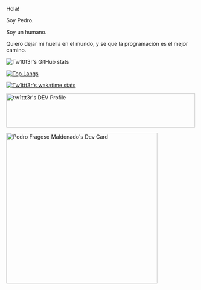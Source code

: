 Hola! 

Soy Pedro.

Soy un humano.

Quiero dejar mi huella en el mundo, y se que la programación es el mejor camino.

![Tw1ttt3r's GitHub stats](https://github-readme-stats.vercel.app/api?username=tw1ttt3r&show_icons=true&theme=dark)

[![Top Langs](https://github-readme-stats.vercel.app/api/top-langs/?username=tw1ttt3r&langs_count=10)](https://github.com/anuraghazra/github-readme-stats)

[![Tw1ttt3r's wakatime stats](https://github-readme-stats.vercel.app/api/wakatime?username=tw1ttt3r)](https://github.com/anuraghazra/github-readme-stats)

<img src="https://www.codewars.com/users/tw1ttt3r/badges/large" alt="tw1ttt3r's DEV Profile" height="90" width="500">

<a href="https://app.daily.dev/tw1ttt3r"><img src="https://api.daily.dev/devcards/3b66376dee894847ba2e44dbcb20d1b1.png?r=4ik" width="400" alt="Pedro Fragoso Maldonado's Dev Card"/></a>
